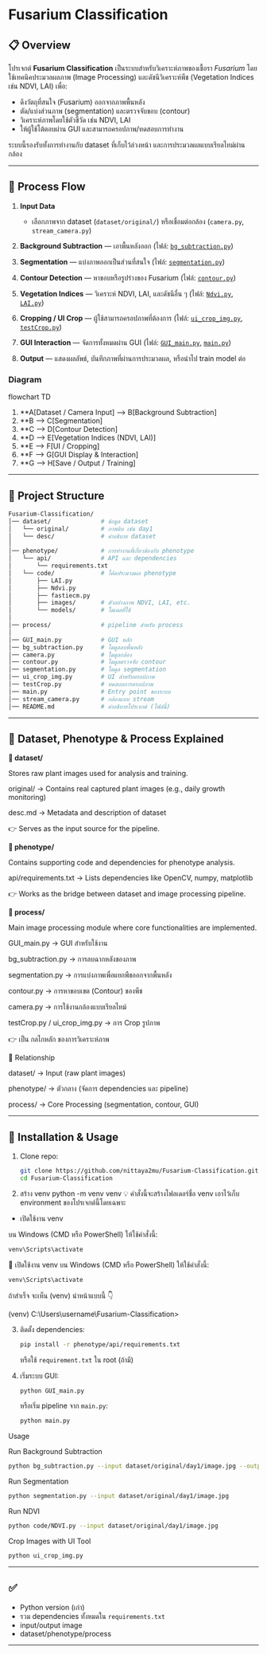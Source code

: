 # Fusarium Classification

## 📋 Overview

โปรเจกต์ **Fusarium Classification** เป็นระบบสำหรับวิเคราะห์ภาพของเชื้อรา *Fusarium* โดยใช้เทคนิคประมวลผลภาพ (Image Processing) และดัชนีวิเคราะห์พืช (Vegetation Indices เช่น NDVI, LAI) เพื่อ:

* ดึงวัตถุที่สนใจ (Fusarium) ออกจากภาพพื้นหลัง
* ตัด/แบ่งส่วนภาพ (segmentation) และตรวจจับขอบ (contour)
* วิเคราะห์ภาพโดยใช้ตัวชี้วัด เช่น NDVI, LAI
* ให้ผู้ใช้โต้ตอบผ่าน GUI และสามารถครอปภาพ/ทดสอบการทำงาน

ระบบนี้รองรับทั้งการทำงานกับ dataset ที่เก็บไว้ล่วงหน้า และการประมวลผลแบบเรียลไทม์ผ่านกล้อง

---

## 🔄 Process Flow

1. **Input Data**

   * เลือกภาพจาก dataset (`dataset/original/`) หรือเชื่อมต่อกล้อง (`camera.py`, `stream_camera.py`)
2. **Background Subtraction** — เอาพื้นหลังออก (ไฟล์: [`bg_subtraction.py`](./bg_subtraction.py))
3. **Segmentation** — แบ่งภาพออกเป็นส่วนที่สนใจ (ไฟล์: [`segmentation.py`](./segmentation.py))
4. **Contour Detection** — หาขอบหรือรูปร่างของ Fusarium (ไฟล์: [`contour.py`](./contour.py))
5. **Vegetation Indices** — วิเคราะห์ NDVI, LAI, และดัชนีอื่น ๆ (ไฟล์: [`Ndvi.py`](./code/Ndvi.py), [`LAI.py`](./code/LAI.py))
6. **Cropping / UI Crop** — ผู้ใช้สามารถครอปภาพที่ต้องการ (ไฟล์: [`ui_crop_img.py`](./ui_crop_img.py), [`testCrop.py`](./testCrop.py))
7. **GUI Interaction** — จัดการทั้งหมดผ่าน GUI (ไฟล์: [`GUI_main.py`](./GUI_main.py), [`main.py`](./main.py))
8. **Output** — แสดงผลลัพธ์, บันทึกภาพที่ผ่านการประมวลผล, หรือนำไป train model ต่อ

### Diagram


flowchart TD
   1. **A[Dataset / Camera Input] --> B[Background Subtraction]
   2. **B --> C[Segmentation]
   3. **C --> D[Contour Detection]
   4. **D --> E[Vegetation Indices (NDVI, LAI)]
   5. **E --> F[UI / Cropping]
   6. **F --> G[GUI Display & Interaction]
   7. **G --> H[Save / Output / Training]


---

## 📂 Project Structure

```bash
Fusarium-Classification/
│── dataset/              # ข้อมูล dataset
│   └── original/         # ภาพดิบ เช่น day1
│   └── desc/             # คำอธิบาย dataset
│
│── phenotype/            # การทำงานที่เกี่ยวข้องกับ phenotype
│   └── api/              # API และ dependencies
│       └── requirements.txt
│   └── code/             # โค้ดประมวลผล phenotype
│       ├── LAI.py
│       ├── Ndvi.py
│       ├── fastiecm.py
│       ├── images/       # ตัวอย่างภาพ NDVI, LAI, etc.
│       └── models/       # โมเดลที่ใช้
│
│── process/              # pipeline สำหรับ process
│
│── GUI_main.py           # GUI หลัก
│── bg_subtraction.py     # โมดูลลบพื้นหลัง
│── camera.py             # โมดูลกล้อง
│── contour.py            # โมดูลตรวจจับ contour
│── segmentation.py       # โมดูล segmentation
│── ui_crop_img.py        # UI สำหรับครอปภาพ
│── testCrop.py           # ทดสอบการครอปภาพ
│── main.py               # Entry point ของระบบ
│── stream_camera.py      # กล้องแบบ stream
│── README.md             # คำอธิบายโปรเจกต์ (ไฟล์นี้)
```
---

## 📖 Dataset, Phenotype & Process Explained
**📂 dataset/**

Stores raw plant images used for analysis and training.

original/ → Contains real captured plant images (e.g., daily growth monitoring)

desc.md → Metadata and description of dataset

👉 Serves as the input source for the pipeline.

**📂 phenotype/**

Contains supporting code and dependencies for phenotype analysis.

api/requirements.txt → Lists dependencies like OpenCV, numpy, matplotlib

👉 Works as the bridge between dataset and image processing pipeline.

**📂 process/**

Main image processing module where core functionalities are implemented.

GUI_main.py → GUI สำหรับใช้งาน

bg_subtraction.py → การลบฉากหลังของภาพ

segmentation.py → การแบ่งภาพเพื่อแยกพืชออกจากพื้นหลัง

contour.py → การหาขอบเขต (Contour) ของพืช

camera.py → การใช้งานกล้องแบบเรียลไทม์

testCrop.py / ui_crop_img.py → การ Crop รูปภาพ

👉 เป็น กลไกหลัก ของการวิเคราะห์ภาพ

🔗 Relationship

dataset/ → Input (raw plant images)

phenotype/ → ตัวกลาง (จัดการ dependencies และ pipeline)

process/ → Core Processing (segmentation, contour, GUI)

---

## 🔧 Installation & Usage

1. Clone repo:

   ```bash
   git clone https://github.com/nittaya2mu/Fusarium-Classification.git
   cd Fusarium-Classification
   ```
2. สร้าง venv
   python -m venv venv
💡 คำสั่งนี้จะสร้างโฟลเดอร์ชื่อ venv เอาไว้เก็บ environment ของโปรเจกต์นี้โดยเฉพาะ

 - เปิดใช้งาน venv

บน Windows (CMD หรือ PowerShell) ให้ใช้คำสั่งนี้:
```bash
venv\Scripts\activate
```

🔹 เปิดใช้งาน venv
บน Windows (CMD หรือ PowerShell) ให้ใช้คำสั่งนี้:

```bash
venv\Scripts\activate
```
ถ้าสำเร็จ จะเห็น (venv) นำหน้าแบบนี้ 👇

(venv) C:\Users\username\Fusarium-Classification>

3. ติดตั้ง dependencies:

   ```bash
   pip install -r phenotype/api/requirements.txt
   ```

   หรือใช้ `requirement.txt` ใน root (ถ้ามี)

4. เริ่มระบบ GUI:

   ```bash
   python GUI_main.py
   ```

   หรือเริ่ม pipeline จาก `main.py`:

   ```bash
   python main.py
   ```
Usage


Run Background Subtraction
```bash
python bg_subtraction.py --input dataset/original/day1/image.jpg --output output.jpg
```

Run Segmentation
```bash
python segmentation.py --input dataset/original/day1/image.jpg
```
Run NDVI
```bash
python code/NDVI.py --input dataset/original/day1/image.jpg
```
Crop Images with UI Tool
```bash
python ui_crop_img.py
```

---

## ✅ 

* Python version (เก่า)
* รวม dependencies ทั้งหมดใน `requirements.txt`
* input/output image 
* dataset/phenotype/process 

---



